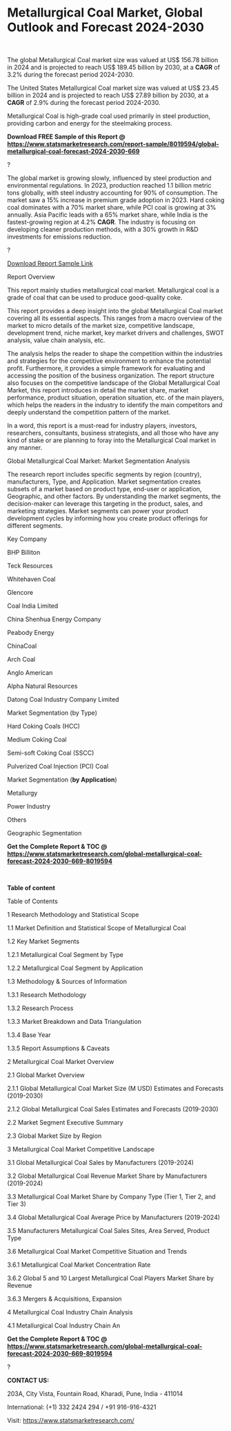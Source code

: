 <h1>Metallurgical Coal Market, Global Outlook and Forecast 2024-2030</h1><br/><p>The global Metallurgical Coal market size was valued at US$ 156.78 billion in 2024 and is projected to reach US$ 189.45 billion by 2030, at a <strong>CAGR</strong> of 3.2% during the forecast period 2024-2030.</p>
 
 
 
 <p>The United States Metallurgical Coal market size was valued at US$ 23.45 billion in 2024 and is projected to reach US$ 27.89 billion by 2030, at a <strong>CAGR</strong> of 2.9% during the forecast period 2024-2030.</p>
 
 
 
 <p>Metallurgical Coal is high-grade coal used primarily in steel production, providing carbon and energy for the steelmaking process.</p>
 
 
 
 <div><b>Download FREE Sample of this Report @ <a href="https://www.statsmarketresearch.com/download-free-sample/8019594/global-metallurgical-coal-forecast-2024-2030-669">https://www.statsmarketresearch.com/report-sample/8019594/global-metallurgical-coal-forecast-2024-2030-669</a></b></div>
 
 
 
 <p>? </p>
 
 
 
 <p>The global market is growing slowly, influenced by steel production and environmental regulations. In 2023, production reached 1.1 billion metric tons globally, with steel industry accounting for 90% of consumption. The market saw a 15% increase in premium grade adoption in 2023. Hard coking coal dominates with a 70% market share, while PCI coal is growing at 3% annually. Asia Pacific leads with a 65% market share, while India is the fastest-growing region at 4.2% <strong>CAGR</strong>. The industry is focusing on developing cleaner production methods, with a 30% growth in R&D investments for emissions reduction.</p>
 
 
 
 <p>? </p>
 
 
 
 <p><a href="https://www.statsmarketresearch.com/download-free-sample/8019594/global-metallurgical-coal-forecast-2024-2030-669">Download Report Sample Link</a></p>
 
 
 
 <p>Report Overview</p>
 
 
 
 <p>This report mainly studies metallurgical coal market. Metallurgical coal is a grade of coal that can be used to produce good-quality coke.</p>
 
 
 
 <p>This report provides a deep insight into the global Metallurgical Coal market covering all its essential aspects. This ranges from a macro overview of the market to micro details of the market size, competitive landscape, development trend, niche market, key market drivers and challenges, SWOT analysis, value chain analysis, etc.</p>
 
 
 
 <p>The analysis helps the reader to shape the competition within the industries and strategies for the competitive environment to enhance the potential profit. Furthermore, it provides a simple framework for evaluating and accessing the position of the business organization. The report structure also focuses on the competitive landscape of the Global Metallurgical Coal Market, this report introduces in detail the market share, market performance, product situation, operation situation, etc. of the main players, which helps the readers in the industry to identify the main competitors and deeply understand the competition pattern of the market.</p>
 
 
 
 <p>In a word, this report is a must-read for industry players, investors, researchers, consultants, business strategists, and all those who have any kind of stake or are planning to foray into the Metallurgical Coal market in any manner.</p>
 
 
 
 <p>Global Metallurgical Coal Market: Market Segmentation Analysis</p>
 
 
 
 <p>The research report includes specific segments by region (country), manufacturers, Type, and Application. Market segmentation creates subsets of a market based on product type, end-user or application, Geographic, and other factors. By understanding the market segments, the decision-maker can leverage this targeting in the product, sales, and marketing strategies. Market segments can power your product development cycles by informing how you create product offerings for different segments.</p>
 
 
 
 <p>Key Company</p>
 
 
 
 <p>BHP Billiton</p>
 
 
 
 <p>Teck Resources</p>
 
 
 
 <p>Whitehaven Coal</p>
 
 
 
 <p>Glencore</p>
 
 
 
 <p>Coal India Limited</p>
 
 
 
 <p>China Shenhua Energy Company</p>
 
 
 
 <p>Peabody Energy</p>
 
 
 
 <p>ChinaCoal</p>
 
 
 
 <p>Arch Coal</p>
 
 
 
 <p>Anglo American</p>
 
 
 
 <p>Alpha Natural Resources</p>
 
 
 
 <p>Datong Coal Industry Company Limited</p>
 
 
 
 <p>Market Segmentation (by Type)</p>
 
 
 
 <p>Hard Coking Coals (HCC)</p>
 
 
 
 <p>Medium Coking Coal</p>
 
 
 
 <p>Semi-soft Coking Coal (SSCC)</p>
 
 
 
 <p>Pulverized Coal Injection (PCI) Coal</p>
 
 
 
 <p>Market Segmentation (<strong>by Application</strong>)</p>
 
 
 
 <p>Metallurgy</p>
 
 
 
 <p>Power Industry</p>
 
 
 
 <p>Others</p>
 
 
 
 <p>Geographic Segmentation</p>
 
 
 
 <div><b>Get the Complete Report & TOC @ <a href="https://www.statsmarketresearch.com/global-metallurgical-coal-forecast-2024-2030-669-8019594">https://www.statsmarketresearch.com/global-metallurgical-coal-forecast-2024-2030-669-8019594</a></b></div>
 
 
 
 <p><br />
 
 <b>Table of content</b></p>
 
 
 
 <p>Table of Contents<br />
 
 1 Research Methodology and Statistical Scope<br />
 
 1.1 Market Definition and Statistical Scope of Metallurgical Coal<br />
 
 1.2 Key Market Segments<br />
 
 1.2.1 Metallurgical Coal Segment by Type<br />
 
 1.2.2 Metallurgical Coal Segment by Application<br />
 
 1.3 Methodology & Sources of Information<br />
 
 1.3.1 Research Methodology<br />
 
 1.3.2 Research Process<br />
 
 1.3.3 Market Breakdown and Data Triangulation<br />
 
 1.3.4 Base Year<br />
 
 1.3.5 Report Assumptions & Caveats<br />
 
 2 Metallurgical Coal Market Overview<br />
 
 2.1 Global Market Overview<br />
 
 2.1.1 Global Metallurgical Coal Market Size (M USD) Estimates and Forecasts (2019-2030)<br />
 
 2.1.2 Global Metallurgical Coal Sales Estimates and Forecasts (2019-2030)<br />
 
 2.2 Market Segment Executive Summary<br />
 
 2.3 Global Market Size by Region<br />
 
 3 Metallurgical Coal Market Competitive Landscape<br />
 
 3.1 Global Metallurgical Coal Sales by Manufacturers (2019-2024)<br />
 
 3.2 Global Metallurgical Coal Revenue Market Share by Manufacturers (2019-2024)<br />
 
 3.3 Metallurgical Coal Market Share by Company Type (Tier 1, Tier 2, and Tier 3)<br />
 
 3.4 Global Metallurgical Coal Average Price by Manufacturers (2019-2024)<br />
 
 3.5 Manufacturers Metallurgical Coal Sales Sites, Area Served, Product Type<br />
 
 3.6 Metallurgical Coal Market Competitive Situation and Trends<br />
 
 3.6.1 Metallurgical Coal Market Concentration Rate<br />
 
 3.6.2 Global 5 and 10 Largest Metallurgical Coal Players Market Share by Revenue<br />
 
 3.6.3 Mergers & Acquisitions, Expansion<br />
 
 4 Metallurgical Coal Industry Chain Analysis<br />
 
 4.1 Metallurgical Coal Industry Chain An</p>
 
 
 
 <div><b>Get the Complete Report & TOC @ <a href="https://www.statsmarketresearch.com/global-metallurgical-coal-forecast-2024-2030-669-8019594">https://www.statsmarketresearch.com/global-metallurgical-coal-forecast-2024-2030-669-8019594</a></b></div>
 
 
 
 <p>? </p>
 
 
 
 <p><b>CONTACT US:</b><br />
 
 203A, City Vista, Fountain Road, Kharadi, Pune, India - 411014<br />
 
 International: (+1) 332 2424 294 / +91 916-916-4321<br />
 
 Visit: <a href="https://www.statsmarketresearch.com/">https://www.statsmarketresearch.com/</a></p>